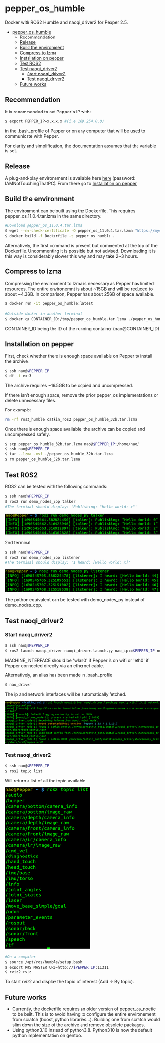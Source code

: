 # pepper_os_humble

Docker with ROS2 Humble and naoqi_driver2 for Pepper 2.5.

- [pepper\_os\_humble](#pepper_os_humble)
  - [Recommendation](#recommendation)
  - [Release](#release)
  - [Build the environment](#build-the-environment)
  - [Compress to lzma](#compress-to-lzma)
  - [Installation on pepper](#installation-on-pepper)
  - [Test ROS2](#test-ros2)
  - [Test naoqi\_driver2](#test-naoqi_driver2)
    - [Start naoqi\_driver2](#start-naoqi_driver2)
    - [Test naoqi\_driver2](#test-naoqi_driver2-1)
  - [Future works](#future-works)

## Recommendation

It is recommended to set Pepper's IP with:

```bash
$ export PEPPER_IP=x.x.x.x #(i.e 169.254.0.0)
```

in the .bash_profile of Pepper or on any computer that will be used to communicate with Pepper.

For clarity and simplification, the documentation assumes that the variable is set.

## Release 

A plug-and-play environement is available here [here](https://mycore.core-cloud.net/index.php/s/oqqD1khgUeuQCmR) (password: IAMNotTouchingThatPC). From there go to [Installation on pepper](#installation-on-pepper) 

## Build the environment

The environment can be built using the Dockerfile. This requires pepper_os_11.0.4.tar.lzma in the same directory. 

```bash
#Download pepper_os_11.0.4.tar.lzma
$ wget --no-check-certificate -O pepper_os_11.0.4.tar.lzma "https://mycore.core-cloud.net/index.php/s/Rh4EbGqxc05W3ap/download?path=%2F&files=pepper_os_11.0.4.tar.lzma"
$ docker build -f Dockerfile -t pepper_os_humble .
```

Alternatively, the first command is present but commented at the top of the Dockerfile. Uncommenting it is possible but not advised. Downloading it is this way is considerably slower this way and may take 2~3 hours.

## Compress to lzma

Compressing the environment to lzma is necessary as Pepper has limited resources. The entire environemnt is about ~15GB and will be reduced to about ~4.3GB. In comparison, Pepper has about 25GB of space available.

```bash
$ docker run -it pepper_os_humble:latest

#Outside docker in another terminal
$ docker cp CONTAINER_ID:/tmp/pepper_os_humble.tar.lzma ./pepper_os_humble_32b.tar.lzma 
```

CONTAINER_ID being the ID of the running container (nao@CONTAINER_ID)


## Installation on pepper

First, check whether there is enough space available on Pepper to install the archive.

```bash
$ ssh nao@$PEPPER_IP
$ df -t ext3
```

The archive requires ~19.5GB to be copied and uncompressed.

If there isn't enough space, remove the prior pepper_os implementations or delete unnecessary files.

For example:
```bash
rm -rf ros2_humble catkin_ros2 pepper_os_humble_32b.tar.lzma
```

Once there is enough space available, the archive can be copied and uncompressed safely. 

```bash
$ scp pepper_os_humble_32b.tar.lzma nao@$PEPPER_IP:/home/nao/
$ ssh nao@$PEPPER_IP
$ tar --lzma -xvf ./pepper_os_humble_32b.tar.lzma
$ rm pepper_os_humble_32b.tar.lzma
```

## Test ROS2

ROS2 can be tested with the following commands:

```bash
$ ssh nao@$PEPPER_IP
$ ros2 run demo_nodes_cpp talker
#The terminal should display: 'Publishing: "Hello world: x"'
```

![alt text](assets/ros2_talker.png)

2nd terminal
```bash
$ ssh nao@$PEPPER_IP
$ ros2 run demo_nodes_cpp listener
#The terminal should display: 'I heard: [Hello world: x]'
```

![alt text](assets/ros2_listener.png)

The python equivalent can be tested with demo_nodes_py instead of demo_nodes_cpp.

## Test naoqi_driver2

### Start naoqi_driver2

```bash
$ ssh nao@$PEPPER_IP
$ ros2 launch naoqi_driver naoqi_driver.launch.py nao_ip:=$PEPPER_IP network_interface:=MACHINE_INTERFACE
```

MACHINE_INTERFACE should be 'wlan0' if Pepper is on wifi or 'eth0' if Pepper connected directly via an ethernet cable.

Alternatively, an alias has been made in .bash_profile

```bash
$ nao_driver
```

The ip and network interfaces will be automatically fetched. 

![alt text](assets/ros2_naoqi_driver_1.png)

### Test naoqi_driver2

```bash
$ ssh nao@$PEPPER_IP
$ ros2 topic list
```
Will return a list of all the topic available.

![alt text](assets/ros2_naoqi_driver_2.png)

```bash
#On a computer
$ source /opt/ros/humble/setup.bash
$ export ROS_MASTER_URI=http://$PEPPER_IP:11311
$ rviz2 rviz
```

To start rviz2 and display the topic of interest (Add -> By topic).

## Future works

* Currently, the dockerfile requires an older version of pepper_os_noetic to be built. This is to avoid having to configure the entire environement from scratch (boost, python libraries...). Building one from scratch would slim down the size of the archive and remove obsolete packages.
* Using python3.10 instead of python3.8. Python3.10 is now the default python implementation on gentoo. 